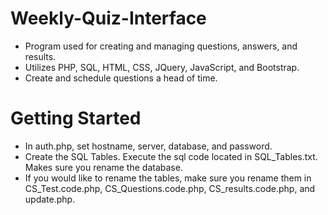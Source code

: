 # Weekly-Quiz-Interface
- Program used for creating and managing questions, answers, and results. 
- Utilizes PHP, SQL, HTML, CSS, JQuery, JavaScript, and Bootstrap. 
- Create and schedule questions a head of time. 

# Getting Started
- In auth.php, set hostname, server, database, and password.
- Create the SQL Tables. Execute the sql code located in SQL_Tables.txt. Makes sure you rename the database. 
- If you would like to rename the tables, make sure you rename them in CS_Test.code.php, CS_Questions.code.php, CS_results.code.php, and update.php.


